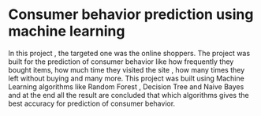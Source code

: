 # Consumer behavior prediction using machine learning
In this project , the targeted one was the online shoppers. The project was built for the prediction of consumer behavior like how frequently they bought items, how much time they visited the site , how many times they left without buying and many more. This project was  built using Machine Learning algorithms like Random Forest , Decision Tree and Naive Bayes and at the end all the result are concluded that which algorithms gives the best accuracy for prediction of consumer behavior.
